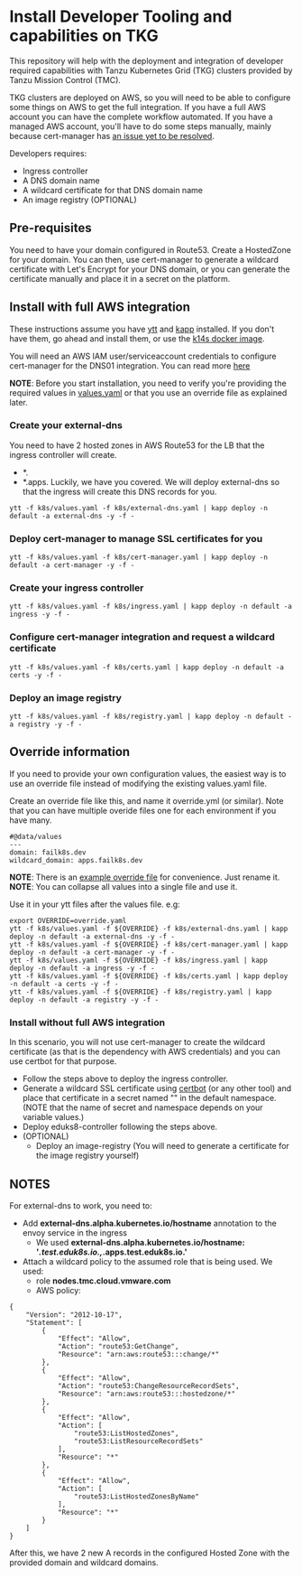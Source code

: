 # Install Developer Tooling and capabilities on TKG
This repository will help with the deployment and integration of developer required capabilities with Tanzu Kubernetes Grid (TKG) clusters provided by Tanzu Mission Control (TMC).

TKG clusters are deployed on AWS, so you will need to be able to configure some things on AWS to get the full integration. If you have a full AWS account you can have the complete workflow automated. If you have a managed AWS account, you'll have to do some steps manually, mainly because cert-manager has [an issue yet to be resolved](https://github.com/jetstack/cert-manager/issues/2779).

Developers requires:
- Ingress controller
- A DNS domain name
- A wildcard certificate for that DNS domain name
- An image registry (OPTIONAL)

## Pre-requisites
You need to have your domain configured in Route53. Create a HostedZone for your domain. You can then, use cert-manager to generate a wildcard certificate with Let's Encrypt for your DNS domain, or you can generate the certificate manually and place it in a secret on the platform.

## Install with full AWS integration
These instructions assume you have [ytt](https://get-ytt.io/) and [kapp](https://get-kapp.io/) installed. If you don't have them, go ahead and install them, or use the [k14s docker image](https://hub.docker.com/r/k14s/image).

You will need an AWS IAM user/serviceaccount credentials to configure cert-manager for the DNS01 integration. You can read more [here](https://medium.com/@Amet13/wildcard-k8s-4998173b16c8)

__NOTE__: Before you start installation, you need to verify you're providing the required values in [values.yaml](.k8s/values.yaml) or that you use an override file as explained later.

### Create your external-dns
You need to have 2 hosted zones in AWS Route53 for the LB that the ingress controller will create.
  * *.<DOMAIN> 
  * *.apps.<DOMAIN>
Luckily, we have you covered. We will deploy external-dns so that the ingress will create this DNS records for you.

```
ytt -f k8s/values.yaml -f k8s/external-dns.yaml | kapp deploy -n default -a external-dns -y -f -
```
  
### Deploy cert-manager to manage SSL certificates for you
```
ytt -f k8s/values.yaml -f k8s/cert-manager.yaml | kapp deploy -n default -a cert-manager -y -f -
```

### Create your ingress controller
```
ytt -f k8s/values.yaml -f k8s/ingress.yaml | kapp deploy -n default -a ingress -y -f -
```

### Configure cert-manager integration and request a wildcard certificate
```
ytt -f k8s/values.yaml -f k8s/certs.yaml | kapp deploy -n default -a certs -y -f -
```

### Deploy an image registry

```
ytt -f k8s/values.yaml -f k8s/registry.yaml | kapp deploy -n default -a registry -y -f -
```


## Override information
If you need to provide your own configuration values, the easiest way is to use an override file instead of modifying the existing values.yaml file.

Create an override file like this, and name it override.yml (or similar). Note that you can have multiple overide files one for each environment if you have many.

```
#@data/values
---
domain: failk8s.dev
wildcard_domain: apps.failk8s.dev
```

__NOTE__: There is an [example override file](override.yml.example) for convenience. Just rename it.
__NOTE__: You can collapse all values into a single file and use it.

Use it in your ytt files after the values file. e.g:

```
export OVERRIDE=override.yaml
ytt -f k8s/values.yaml -f ${OVERRIDE} -f k8s/external-dns.yaml | kapp deploy -n default -a external-dns -y -f -
ytt -f k8s/values.yaml -f ${OVERRIDE} -f k8s/cert-manager.yaml | kapp deploy -n default -a cert-manager -y -f -
ytt -f k8s/values.yaml -f ${OVERRIDE} -f k8s/ingress.yaml | kapp deploy -n default -a ingress -y -f -
ytt -f k8s/values.yaml -f ${OVERRIDE} -f k8s/certs.yaml | kapp deploy -n default -a certs -y -f -
ytt -f k8s/values.yaml -f ${OVERRIDE} -f k8s/registry.yaml | kapp deploy -n default -a registry -y -f -
```

### Install without full AWS integration
In this scenario, you will not use cert-manager to create the wildcard certificate (as that is the dependency with AWS credentials) and you can use certbot for that purpose. 

* Follow the steps above to deploy the ingress controller. 
* Generate a wildcard SSL certificate using [certbot](https://jloh.co/posts/certbot-route53-dns-validation/) (or any other tool) and place that certificate in a secret named "" in the default namespace. (NOTE that the name of secret and namespace depends on your variable values.)
* Deploy eduks8-controller following the steps above.
* (OPTIONAL)
  * Deploy an image-registry (You will need to generate a certificate for the image registry yourself)




## NOTES

For external-dns to work, you need to:
* Add __external-dns.alpha.kubernetes.io/hostname__ annotation to the envoy service in the ingress
  * We used __external-dns.alpha.kubernetes.io/hostname: '*.test.eduk8s.io.,*.apps.test.eduk8s.io.'__ 
* Attach a wildcard policy to the assumed role that is being used. We used: 
  * role __nodes.tmc.cloud.vmware.com__
  * AWS policy:
```
{
    "Version": "2012-10-17",
    "Statement": [
        {
            "Effect": "Allow",
            "Action": "route53:GetChange",
            "Resource": "arn:aws:route53:::change/*"
        },
        {
            "Effect": "Allow",
            "Action": "route53:ChangeResourceRecordSets",
            "Resource": "arn:aws:route53:::hostedzone/*"
        },
        {
            "Effect": "Allow",
            "Action": [
                "route53:ListHostedZones",
                "route53:ListResourceRecordSets"
            ],
            "Resource": "*"
        },
        {
            "Effect": "Allow",
            "Action": [
                "route53:ListHostedZonesByName"
            ],
            "Resource": "*"
        }
    ]
}
```

After this, we have 2 new A records in the configured Hosted Zone with the provided domain and wildcard domains.
